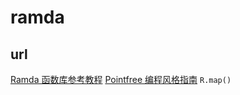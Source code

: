 # ramda

## url

[Ramda 函数库参考教程](http://www.ruanyifeng.com/blog/2017/03/ramda.html)
[Pointfree 编程风格指南](http://www.ruanyifeng.com/blog/2017/03/pointfree.html)
`R.map()`